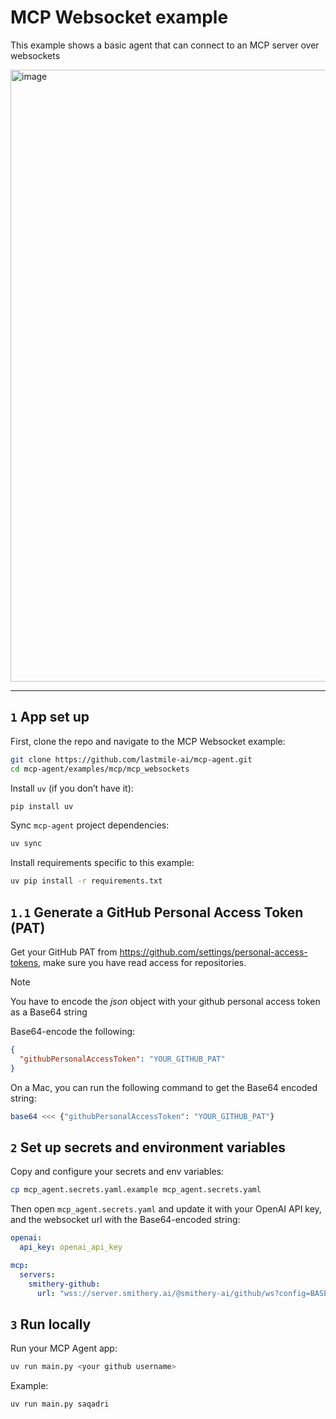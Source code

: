 # MCP Websocket example

This example shows a basic agent that can connect to an MCP server over websockets

<img width="979" alt="image" src="https://github.com/user-attachments/assets/55ca84fe-b9f3-4930-9f8f-3e7fb7449e5b" />

---

## `1` App set up

First, clone the repo and navigate to the MCP Websocket example:

```bash
git clone https://github.com/lastmile-ai/mcp-agent.git
cd mcp-agent/examples/mcp/mcp_websockets
```

Install `uv` (if you don’t have it):

```bash
pip install uv
```

Sync `mcp-agent` project dependencies:

```bash
uv sync
```

Install requirements specific to this example:

```bash
uv pip install -r requirements.txt
```

## `1.1` Generate a GitHub Personal Access Token (PAT)

Get your GitHub PAT from https://github.com/settings/personal-access-tokens, make sure you have read access for repositories.

> [!NOTE]
> You have to encode the _json_ object with your github personal access token as a Base64 string

Base64-encode the following:

```json
{
  "githubPersonalAccessToken": "YOUR_GITHUB_PAT"
}
```

On a Mac, you can run the following command to get the Base64 encoded string:

```bash
base64 <<< {"githubPersonalAccessToken": "YOUR_GITHUB_PAT"}
```

## `2` Set up secrets and environment variables

Copy and configure your secrets and env variables:

```bash
cp mcp_agent.secrets.yaml.example mcp_agent.secrets.yaml
```

Then open `mcp_agent.secrets.yaml` and update it with your OpenAI API key, and the websocket url with the Base64-encoded string:

```yaml
openai:
  api_key: openai_api_key

mcp:
  servers:
    smithery-github:
      url: "wss://server.smithery.ai/@smithery-ai/github/ws?config=BASE64_ENCODED_CONFIG"
```

## `3` Run locally

Run your MCP Agent app:

```bash
uv run main.py <your github username>
```

Example:

```bash
uv run main.py saqadri
```
